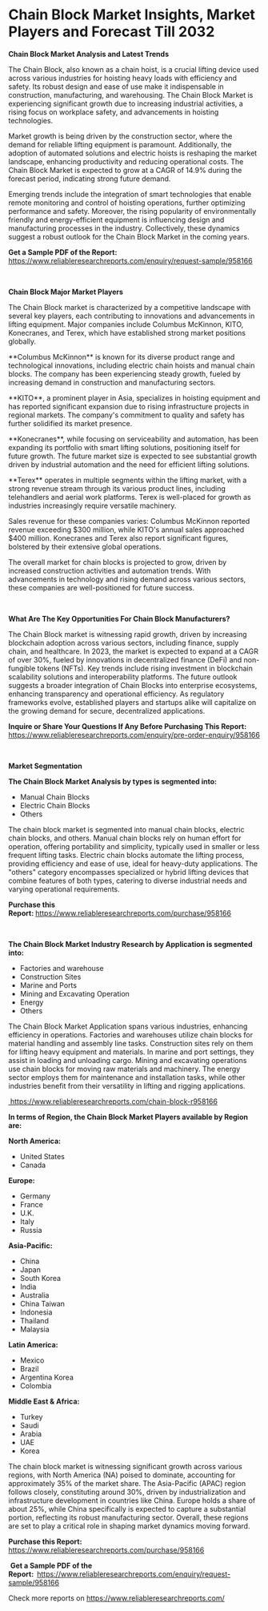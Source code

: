 <p><h1>Chain Block Market Insights, Market Players and Forecast Till 2032</h1></p><p><strong>Chain Block Market Analysis and Latest Trends</strong></p>
<p><p>The Chain Block, also known as a chain hoist, is a crucial lifting device used across various industries for hoisting heavy loads with efficiency and safety. Its robust design and ease of use make it indispensable in construction, manufacturing, and warehousing. The Chain Block Market is experiencing significant growth due to increasing industrial activities, a rising focus on workplace safety, and advancements in hoisting technologies.</p><p>Market growth is being driven by the construction sector, where the demand for reliable lifting equipment is paramount. Additionally, the adoption of automated solutions and electric hoists is reshaping the market landscape, enhancing productivity and reducing operational costs. The Chain Block Market is expected to grow at a CAGR of 14.9% during the forecast period, indicating strong future demand.</p><p>Emerging trends include the integration of smart technologies that enable remote monitoring and control of hoisting operations, further optimizing performance and safety. Moreover, the rising popularity of environmentally friendly and energy-efficient equipment is influencing design and manufacturing processes in the industry. Collectively, these dynamics suggest a robust outlook for the Chain Block Market in the coming years.</p></p>
<p><strong>Get a Sample PDF of the Report:&nbsp;</strong> <a href="https://www.reliableresearchreports.com/enquiry/request-sample/958166?utm_campaign=2227&utm_medium=2&utm_source=Github&utm_content=ia&utm_term=17022025&utm_id=chain-block">https://www.reliableresearchreports.com/enquiry/request-sample/958166</a></p>
<p>&nbsp;</p>
<p><strong>Chain Block Major Market Players</strong></p>
<p><p>The Chain Block market is characterized by a competitive landscape with several key players, each contributing to innovations and advancements in lifting equipment. Major companies include Columbus McKinnon, KITO, Konecranes, and Terex, which have established strong market positions globally.</p><p>**Columbus McKinnon** is known for its diverse product range and technological innovations, including electric chain hoists and manual chain blocks. The company has been experiencing steady growth, fueled by increasing demand in construction and manufacturing sectors. </p><p>**KITO**, a prominent player in Asia, specializes in hoisting equipment and has reported significant expansion due to rising infrastructure projects in regional markets. The company's commitment to quality and safety has further solidified its market presence.</p><p>**Konecranes**, while focusing on serviceability and automation, has been expanding its portfolio with smart lifting solutions, positioning itself for future growth. The future market size is expected to see substantial growth driven by industrial automation and the need for efficient lifting solutions.</p><p>**Terex** operates in multiple segments within the lifting market, with a strong revenue stream through its various product lines, including telehandlers and aerial work platforms. Terex is well-placed for growth as industries increasingly require versatile machinery.</p><p>Sales revenue for these companies varies: Columbus McKinnon reported revenue exceeding $300 million, while KITO's annual sales approached $400 million. Konecranes and Terex also report significant figures, bolstered by their extensive global operations.</p><p>The overall market for chain blocks is projected to grow, driven by increased construction activities and automation trends. With advancements in technology and rising demand across various sectors, these companies are well-positioned for future success.</p></p>
<p>&nbsp;</p>
<p><strong>What Are The Key Opportunities For Chain Block Manufacturers?</strong></p>
<p><p>The Chain Block market is witnessing rapid growth, driven by increasing blockchain adoption across various sectors, including finance, supply chain, and healthcare. In 2023, the market is expected to expand at a CAGR of over 30%, fueled by innovations in decentralized finance (DeFi) and non-fungible tokens (NFTs). Key trends include rising investment in blockchain scalability solutions and interoperability platforms. The future outlook suggests a broader integration of Chain Blocks into enterprise ecosystems, enhancing transparency and operational efficiency. As regulatory frameworks evolve, established players and startups alike will capitalize on the growing demand for secure, decentralized applications.</p></p>
<p><strong>Inquire or Share Your Questions If Any Before Purchasing This Report:</strong> <a href="https://www.reliableresearchreports.com/enquiry/pre-order-enquiry/958166?utm_campaign=2227&utm_medium=2&utm_source=Github&utm_content=ia&utm_term=17022025&utm_id=chain-block">https://www.reliableresearchreports.com/enquiry/pre-order-enquiry/958166</a></p>
<p>&nbsp;</p>
<p><strong>Market Segmentation</strong></p>
<p><strong>The Chain Block Market Analysis by types is segmented into:</strong></p>
<p><ul><li>Manual Chain Blocks</li><li>Electric Chain Blocks</li><li>Others</li></ul></p>
<p><p>The chain block market is segmented into manual chain blocks, electric chain blocks, and others. Manual chain blocks rely on human effort for operation, offering portability and simplicity, typically used in smaller or less frequent lifting tasks. Electric chain blocks automate the lifting process, providing efficiency and ease of use, ideal for heavy-duty applications. The "others" category encompasses specialized or hybrid lifting devices that combine features of both types, catering to diverse industrial needs and varying operational requirements.</p></p>
<p><strong>Purchase this Report:&nbsp;</strong><a href="https://www.reliableresearchreports.com/purchase/958166?utm_campaign=2227&utm_medium=2&utm_source=Github&utm_content=ia&utm_term=17022025&utm_id=chain-block">https://www.reliableresearchreports.com/purchase/958166</a></p>
<p>&nbsp;</p>
<p><strong>The Chain Block Market Industry Research by Application is segmented into:</strong></p>
<p><ul><li>Factories and warehouse</li><li>Construction Sites</li><li>Marine and Ports</li><li>Mining and Excavating Operation</li><li>Energy</li><li>Others</li></ul></p>
<p><p>The Chain Block Market Application spans various industries, enhancing efficiency in operations. Factories and warehouses utilize chain blocks for material handling and assembly line tasks. Construction sites rely on them for lifting heavy equipment and materials. In marine and port settings, they assist in loading and unloading cargo. Mining and excavating operations use chain blocks for moving raw materials and machinery. The energy sector employs them for maintenance and installation tasks, while other industries benefit from their versatility in lifting and rigging applications.</p></p>
<p><a href="https://www.reliableresearchreports.com/chain-block-r958166?utm_campaign=2227&utm_medium=2&utm_source=Github&utm_content=ia&utm_term=17022025&utm_id=chain-block">&nbsp;https://www.reliableresearchreports.com/chain-block-r958166</a></p>
<p><strong>In terms of Region, the Chain Block Market Players available by Region are:</strong></p>
<p>
    <p> <strong> North America: </strong>
        <ul>
            <li>United States</li>
            <li>Canada</li>
        </ul>
        </p> 
    <p> <strong> Europe: </strong>
        <ul>
            <li>Germany</li>
            <li>France</li>
            <li>U.K.</li>
            <li>Italy</li>
            <li>Russia</li>
        </ul>
        </p> 
    <p> <strong> Asia-Pacific: </strong>
        <ul>
            <li>China</li>
            <li>Japan</li>
            <li>South Korea</li>
            <li>India</li>
            <li>Australia</li>
            <li>China Taiwan</li>
            <li>Indonesia</li>
            <li>Thailand</li>
            <li>Malaysia</li>
        </ul>
        </p> 
    <p> <strong> Latin America: </strong>
        <ul>
            <li>Mexico</li>
            <li>Brazil</li>
            <li>Argentina Korea</li>
            <li>Colombia</li>
        </ul>
        </p> 
    <p> <strong> Middle East & Africa: </strong>
        <ul>
            <li>Turkey</li>
            <li>Saudi</li>
            <li>Arabia</li>
            <li>UAE</li>
            <li>Korea</li>
        </ul>
    </p>
    </p>
<p><p>The chain block market is witnessing significant growth across various regions, with North America (NA) poised to dominate, accounting for approximately 35% of the market share. The Asia-Pacific (APAC) region follows closely, constituting around 30%, driven by industrialization and infrastructure development in countries like China. Europe holds a share of about 25%, while China specifically is expected to capture a substantial portion, reflecting its robust manufacturing sector. Overall, these regions are set to play a critical role in shaping market dynamics moving forward.</p></p>
<p><strong>Purchase this Report: </strong><a href="https://www.reliableresearchreports.com/purchase/958166?utm_campaign=2227&utm_medium=2&utm_source=Github&utm_content=ia&utm_term=17022025&utm_id=chain-block">https://www.reliableresearchreports.com/purchase/958166</a></p>
<p>&nbsp;<strong>Get a Sample PDF of the Report:&nbsp;&nbsp;</strong><a href="https://www.reliableresearchreports.com/enquiry/request-sample/958166?utm_campaign=2227&utm_medium=2&utm_source=Github&utm_content=ia&utm_term=17022025&utm_id=chain-block">https://www.reliableresearchreports.com/enquiry/request-sample/958166</a></p>
<p><strong></strong></p>
<p>Check more reports on <a href="https://www.reliableresearchreports.com/?utm_campaign=2227&utm_medium=2&utm_source=Github&utm_content=ia&utm_term=17022025&utm_id=chain-block">https://www.reliableresearchreports.com/</a></p>